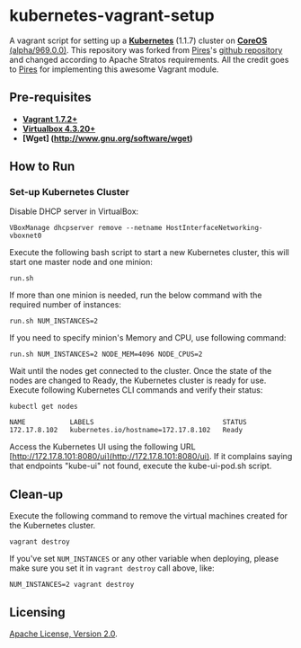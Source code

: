 # kubernetes-vagrant-setup
A vagrant script for setting up a **[Kubernetes](https://github.com/GoogleCloudPlatform/kubernetes)** (1.1.7)
cluster on
**[CoreOS](https://coreos.com)** [(alpha/969.0.0)](https://coreos.com/releases/). This repository was forked from  [Pires](https://github.com/pires)'s [github repository](https://github.com/pires/kubernetes-vagrant-coreos-cluster) and changed according to Apache Stratos requirements. All the credit goes to [Pires](https://github.com/pires) for implementing this awesome Vagrant module.

## Pre-requisites

 * **[Vagrant 1.7.2+](https://www.vagrantup.com)**
 * **[Virtualbox 4.3.20+](https://www.virtualbox.org)**
 * **[Wget] (http://www.gnu.org/software/wget)**

## How to Run

### Set-up Kubernetes Cluster

Disable DHCP server in VirtualBox:
```
VBoxManage dhcpserver remove --netname HostInterfaceNetworking-vboxnet0
```

Execute the following bash script to start a new Kubernetes cluster, this will start one master node and one minion:

```
run.sh
```

If more than one minion is needed, run the below command with the required number of instances:

```
run.sh NUM_INSTANCES=2
```

If you need to specify minion's Memory and CPU, use following command:

```
run.sh NUM_INSTANCES=2 NODE_MEM=4096 NODE_CPUS=2
```

Wait until the nodes get connected to the cluster. Once the state of the nodes are changed to Ready, the Kubernetes cluster is ready for use. Execute following Kubernetes CLI commands and verify their status:

```
kubectl get nodes

NAME           LABELS                                STATUS
172.17.8.102   kubernetes.io/hostname=172.17.8.102   Ready
```

Access the Kubernetes UI using the following URL [http://172.17.8.101:8080/ui](http://172.17.8.101:8080/ui). If it complains saying that endpoints \"kube-ui\" not found, execute the kube-ui-pod.sh script.

## Clean-up

Execute the following command to remove the virtual machines created for the Kubernetes cluster.
```
vagrant destroy
```

If you've set `NUM_INSTANCES` or any other variable when deploying, please make sure you set it in `vagrant destroy` call above, like:

```
NUM_INSTANCES=2 vagrant destroy
```

## Licensing

[Apache License, Version 2.0](http://opensource.org/licenses/Apache-2.0).
